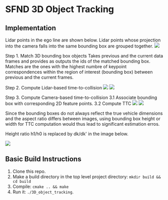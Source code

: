 # SFND 3D Object Tracking

## Implementation 

Lidar points in the ego line are shown below. 
Lidar points whose projection into the camera falls into the same bounding box are grouped together. 
<img src="images/readme_images/lidar_points_view.png"/>


Step 1. Match 3D bounding box objects
Takes previous and the current data frames and provides as outputs the ids of the matched bounding box.
Matches are the ones with the highest numbre of keypoint correspondences within the region of interest (bounding box)
between previous and the current frames. 

Step 2. Compute Lidar-based time-to-collision
<img src="images/readme_images/lidarTTCvariables.png"/>
<img src="images/readme_images/lidarTTCformula.png"/>

Step 3. Compute Camera-based time-to-collision
3.1 Associate bounding box with corresponding 2D feature points.
3.2 Compute TTC
<img src="images/readme_images/cameraTTCVariables.png"/>
<img src="images/readme_images/cameraTTCFormula.png"/>

Since the bounding boxes do not always reflect the true vehicle dimensions
and the aspect ratio differs between images, using bounding box height or width for TTC computation would thus lead to significant estimation erros.

Height ratio h1/h0 is replaced by dk/dk' in the image below. 

<img src="images/readme_images/cameraTTCkeypointDist.png"/>

## Basic Build Instructions

1. Clone this repo.
2. Make a build directory in the top level project directory: `mkdir build && cd build`
3. Compile: `cmake .. && make`
4. Run it: `./3D_object_tracking`.
